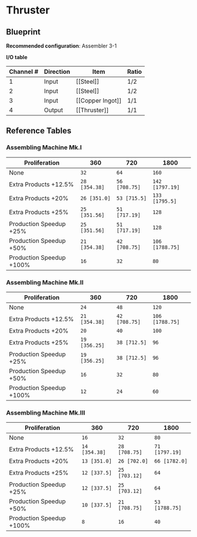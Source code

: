 # Thruster

## Blueprint

**Recommended configuration**: Assembler 3-1

**I/O table**

| Channel # | Direction | Item             | Ratio |
| --------- | --------- | ---------------- | ----- |
| 1         | Input     | [[Steel]]        | 1/2   |
| 2         | Input     | [[Steel]]        | 1/2   |
| 3         | Input     | [[Copper Ingot]] | 1/1   |
| 4         | Output    | [[Thruster]]     | 1/1   |

## Reference Tables

### Assembling Machine Mk.I

| Proliferation            | 360           | 720           | 1800            |
| ------------------------ | ------------- | ------------- | --------------- |
| None                     | `32`          | `64`          | `160`           |
| Extra Products +12.5%    | `28 [354.38]` | `56 [708.75]` | `142 [1797.19]` |
| Extra Products +20%      | `26 [351.0]`  | `53 [715.5]`  | `133 [1795.5]`  |
| Extra Products +25%      | `25 [351.56]` | `51 [717.19]` | `128`           |
| Production Speedup +25%  | `25 [351.56]` | `51 [717.19]` | `128`           |
| Production Speedup +50%  | `21 [354.38]` | `42 [708.75]` | `106 [1788.75]` |
| Production Speedup +100% | `16`          | `32`          | `80`            |

### Assembling Machine Mk.II

| Proliferation            | 360           | 720           | 1800            |
| ------------------------ | ------------- | ------------- | --------------- |
| None                     | `24`          | `48`          | `120`           |
| Extra Products +12.5%    | `21 [354.38]` | `42 [708.75]` | `106 [1788.75]` |
| Extra Products +20%      | `20`          | `40`          | `100`           |
| Extra Products +25%      | `19 [356.25]` | `38 [712.5]`  | `96`            |
| Production Speedup +25%  | `19 [356.25]` | `38 [712.5]`  | `96`            |
| Production Speedup +50%  | `16`          | `32`          | `80`            |
| Production Speedup +100% | `12`          | `24`          | `60`            |

### Assembling Machine Mk.III

| Proliferation            | 360           | 720           | 1800           |
| ------------------------ | ------------- | ------------- | -------------- |
| None                     | `16`          | `32`          | `80`           |
| Extra Products +12.5%    | `14 [354.38]` | `28 [708.75]` | `71 [1797.19]` |
| Extra Products +20%      | `13 [351.0]`  | `26 [702.0]`  | `66 [1782.0]`  |
| Extra Products +25%      | `12 [337.5]`  | `25 [703.12]` | `64`           |
| Production Speedup +25%  | `12 [337.5]`  | `25 [703.12]` | `64`           |
| Production Speedup +50%  | `10 [337.5]`  | `21 [708.75]` | `53 [1788.75]` |
| Production Speedup +100% | `8`           | `16`          | `40`           |
